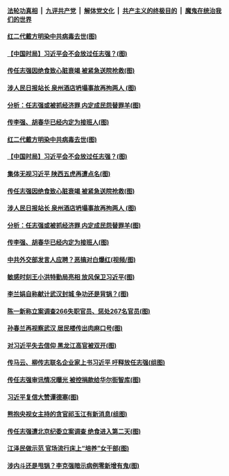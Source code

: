 ####  [法轮功真相](../../../../basic/blob/master/README.md?t=03301802) &nbsp;|&nbsp; [九评共产党](../../../../9ping.md/blob/master/README.md?t=03301802) &nbsp;|&nbsp; [解体党文化](../../../../jtdwh.md/blob/master/README.md?t=03301802)  &nbsp;|&nbsp; [共产主义的终极目的](../../../../gczydzjmd.md/blob/master/README.md?t=03301802) &nbsp;|&nbsp; [魔鬼在统治我们的世界](../../../../mgztzwmdsj.md/blob/master/README.md?t=03301802) 

#### [红二代戴方明染中共病毒去世(图)](../pages/p2/927998.md?t=03301802) 

#### [【中国时局】习近平会不会放过任志强？(图)](../pages/p2/927923.md?t=03301802) 

#### [传任志强因绝食致心脏衰竭 被紧急送院抢救(图)](../pages/p2/927949.md?t=03301802) 

#### [涉人民日报站长 泉州酒店坍塌事故再拘两人 (图)](../pages/p2/927914.md?t=03301802) 

#### [分析：任志强或被抓经济罪 内定成民怨替罪羊(图)](../pages/p2/927925.md?t=03301802) 

#### [传李强、胡春华已经内定为接班人(图)](../pages/p2/927904.md?t=03301802) 

#### [红二代戴方明染中共病毒去世(图)](../pages/p2/927998.md?t=03301802) 

#### [【中国时局】习近平会不会放过任志强？(图)](../pages/p2/927923.md?t=03301802) 

#### [集体无视习近平 陕西五虎再遭点名(图)](../pages/p2/927945.md?t=03301802) 

#### [传任志强因绝食致心脏衰竭 被紧急送院抢救(图)](../pages/p2/927949.md?t=03301802) 

#### [涉人民日报站长 泉州酒店坍塌事故再拘两人 (图)](../pages/p2/927914.md?t=03301802) 

#### [分析：任志强或被抓经济罪 内定成民怨替罪羊(图)](../pages/p2/927925.md?t=03301802) 

#### [传李强、胡春华已经内定为接班人(图)](../pages/p2/927904.md?t=03301802) 

#### [中共外交部发言人应聘？恶搞对白爆红(视频/图)](../pages/p2/927911.md?t=03301802) 

#### [敏感时刻王小洪特勤局亮相 放风保卫习近平(图)](../pages/p2/927893.md?t=03301802) 

#### [李兰娟自称献计武汉封城 争功还是背锅？(图)](../pages/p2/927849.md?t=03301802) 

#### [陈一新称立案调查266失职官员、惩处267名官员(图)](../pages/p2/927818.md?t=03301802) 

#### [孙春兰再视察武汉 居民楼传出肉麻口号(图)](../pages/p2/927776.md?t=03301802) 

#### [对习近平失去信仰 黑龙江高官被双开(图)](../pages/p2/927772.md?t=03301802) 

#### [传马云、柳传志联名企业家上书习近平 吁释放任志强(组图)](../pages/p2/927682.md?t=03301802) 

#### [传任志强审讯情况曝光 被控捐款给华尔街智库(图)](../pages/p2/927681.md?t=03301802) 

#### [习近平复信大赞谭德塞(图)](../pages/p2/927658.md?t=03301802) 

#### [熊抱央视女主持的贪官祁玉江有新消息(组图)](../pages/p2/927640.md?t=03301802) 

#### [传任志强遭北京纪委立案调查 绝食进入第二天(图)](../pages/p2/927585.md?t=03301802) 

#### [江泽民做示范 官场流行床上“培养”女干部(图)](../pages/p2/927566.md?t=03301802) 

#### [涉内斗还是甩锅？李克强暗示病例零新增有鬼(图)](../pages/p2/927539.md?t=03301802) 


